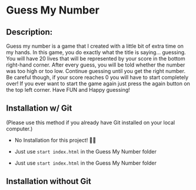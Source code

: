 # Guess My Number

## Description:
Guess my number is a game that I created with a little bit of extra time on my hands. In this game, you do exactly what the title is saying... guessing. You will have 20 lives that will be represented by your score in the bottom right-hand corner. After every guess, you will be told whether the number was too high or too low. Continue guessing until you get the right number. Be careful though, if your score reaches 0 you will have to start completely over! If you ever want to start the game again just press the again button on the top left corner. Have FUN and Happy guessing! 

## Installation w/ Git 
(Please use this method if you already have Git installed on your local computer.)
* No Installation for this project! 👨‍💻

* Just use `start index.html` in the Guess My Number folder

* Just use `start index.html` in the Guess My Number folder


## Installation without Git
## 

